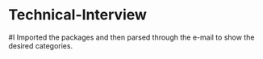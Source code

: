 # Technical-Interview

#I Imported the packages and then parsed through the e-mail to show the desired categories.
